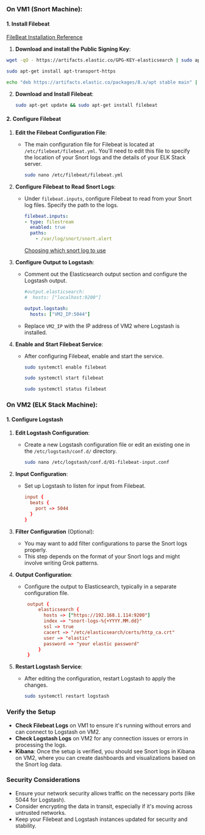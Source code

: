 ### On VM1 (Snort Machine):

#### 1. **Install Filebeat**

[FileBeat Installation Reference](https://www.elastic.co/guide/en/beats/filebeat/8.11/setup-repositories.html#_apt)

1. **Download and install the Public Signing Key**:
  ```bash
  wget -qO - https://artifacts.elastic.co/GPG-KEY-elasticsearch | sudo apt-key add -
  ```

  ```bash
  sudo apt-get install apt-transport-https
  ```

  ```bash
  echo "deb https://artifacts.elastic.co/packages/8.x/apt stable main" | sudo tee -a /etc/apt/sources.list.d/elastic-8.x.list
  ```
2. **Download and Install Filebeat**:
     ```bash
     sudo apt-get update && sudo apt-get install filebeat
     ```

#### 2. **Configure Filebeat**

1. **Edit the Filebeat Configuration File**:
   - The main configuration file for Filebeat is located at `/etc/filebeat/filebeat.yml`. You'll need to edit this file to specify the location of your Snort logs and the details of your ELK Stack server.
     ```bash
     sudo nano /etc/filebeat/filebeat.yml
     ```

2. **Configure Filebeat to Read Snort Logs**:
   - Under `filebeat.inputs`, configure Filebeat to read from your Snort log files. Specify the path to the logs.
     ```yaml
     filebeat.inputs:
     - type: filestream
       enabled: true
       paths:
         - /var/log/snort/snort.alert
     ```
     
     [Choosing which snort log to use]()
3. **Configure Output to Logstash**:
   - Comment out the Elasticsearch output section and configure the Logstash output.
     ```yaml
     #output.elasticsearch:
     #  hosts: ["localhost:9200"]

     output.logstash:
       hosts: ["VM2_IP:5044"]
     ```
   - Replace `VM2_IP` with the IP address of VM2 where Logstash is installed.

4. **Enable and Start Filebeat Service**:
   - After configuring Filebeat, enable and start the service.
     ```bash
     sudo systemctl enable filebeat
     ```
     ```bash
     sudo systemctl start filebeat
     ```
     ```bash
     sudo systemctl status filebeat
     ```

### On VM2 (ELK Stack Machine):

#### 1. **Configure Logstash**

1. **Edit Logstash Configuration**:
   - Create a new Logstash configuration file or edit an existing one in the `/etc/logstash/conf.d/` directory.
     ```bash
     sudo nano /etc/logstash/conf.d/01-filebeat-input.conf
     ```
   
2. **Input Configuration**:
   - Set up Logstash to listen for input from Filebeat.
     ```conf
     input {
       beats {
         port => 5044
       }
     }
     ```

3. **Filter Configuration** (Optional):
   - You may want to add filter configurations to parse the Snort logs properly.
   - This step depends on the format of your Snort logs and might involve writing Grok patterns.

4. **Output Configuration**:
   - Configure the output to Elasticsearch, typically in a separate configuration file.
     ```conf
      output {
          elasticsearch {
            hosts => ["https://192.168.1.114:9200"]
            index => "snort-logs-%{+YYYY.MM.dd}"
            ssl => true
            cacert => "/etc/elasticsearch/certs/http_ca.crt"
            user => "elastic"
            password => "your elastic password"
          }
      }
     ```

5. **Restart Logstash Service**:
   - After editing the configuration, restart Logstash to apply the changes.
     ```bash
     sudo systemctl restart logstash
     ```

### Verify the Setup

- **Check Filebeat Logs** on VM1 to ensure it's running without errors and can connect to Logstash on VM2.
- **Check Logstash Logs** on VM2 for any connection issues or errors in processing the logs.
- **Kibana**: Once the setup is verified, you should see Snort logs in Kibana on VM2, where you can create dashboards and visualizations based on the Snort log data.

### Security Considerations

- Ensure your network security allows traffic on the necessary ports (like 5044 for Logstash).
- Consider encrypting the data in transit, especially if it's moving across untrusted networks.
- Keep your Filebeat and Logstash instances updated for security and stability.
